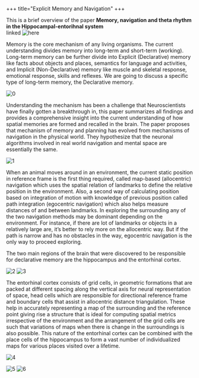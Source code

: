 +++
title="Explicit Memory and Navigation"
+++

This is a brief overview of the paper **Memory, navigation and theta rhythm in the Hippocampal-entorihnal system**  
linked ![here](https://www.researchgate.net/publication/235376121_Memory_navigation_and_theta_rhythm_in_the_hippocampal-entorhinal_system)

Memory is the core mechanism of any living organisms. The current understanding divides memory into long-term and short-term (working). 
Long-term memory can be further divide into Explicit (Declarative) memory like facts about objects and places, semantics for language and
activities, and Implicit (Non-Declarative) memory like muscle and skeletal response, emotional response, skills and reflexes. We are going 
to discuss a specific type of long-term memory, the Declarative memory. 

![0](/img/mn0.PNG)

Understanding the mechanism has been a challenge that Neuroscientists have finally gotten a breakthrough in, this paper summarizes all 
findings and provides a comprehensive insight into the current understanding of how spatial memories are formed and recalled in the brain. 
The paper proposes that mechanism of memory and planning has evolved from mechanisms of navigation in the physical world. They hypothesize 
that the neuronal algorithms involved in real world navigation and mental space are essentially the same.

![1](/img/mn2.jpg)

When an animal moves around in an environment, the current static position in reference frame is the first thing required, called map-based
(allocentric) navigation which uses the spatial relation of landmarks to define the relative position in the environment. Also, a second way
of calculating position based on integration of motion with knowledge of previous position called path integration (egocentric navigation) 
which also helps measure distances of and between landmarks. In exploring the surrounding any of the two navigation methods may be dominant
depending on the environment. For instance, if there are lot of landmarks or objects in a relatively large are, it’s better to rely more on
the allocentric way. But if the path is narrow and has no obstacles in the way, egocentric navigation is the only way to proceed exploring.

The two main regions of the brain that were discovered to be responsible for declarative memory are the hippocampus and the entorhinal 
cortex. 

![2](/img/mn1.png)
![3](/img/mn2.png)

The entorhinal cortex consists of grid cells, in geometric formations that are packed at different spacing along the vertical axis for 
neural representation of space, head cells which are responsible for directional reference frame and boundary cells that assist in 
allocentric distance triangulation. These help in accurately representing a map of the surrounding and the reference point giving rise a 
structure that is ideal for computing spatial metrics irrespective of the environment and the arrangement of the grid cells are such that 
variations of maps when there is change in the surroundings is also possible. This nature of the entorhinal cortex can be combined with 
the place cells of the hippocampus to form a vast number of individualized maps for various places visited over a lifetime.

![4](/img/mn3.png)

![5](/img/mn4.png)
![6](/img/mn5.png)
